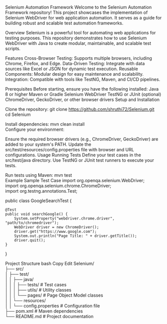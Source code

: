 Selenium Automation Framework
Welcome to the Selenium Automation Framework repository! This project showcases the implementation of Selenium WebDriver for web application automation. It serves as a guide for building robust and scalable test automation frameworks.

Overview
Selenium is a powerful tool for automating web applications for testing purposes. This repository demonstrates how to use Selenium WebDriver with Java to create modular, maintainable, and scalable test scripts.

Features
Cross-Browser Testing: Supports multiple browsers, including Chrome, Firefox, and Edge.
Data-Driven Testing: Integrate with data sources like Excel or JSON for dynamic test execution.
Reusable Components: Modular design for easy maintenance and scalability.
Integration: Compatible with tools like TestNG, Maven, and CI/CD pipelines.

Prerequisites
Before starting, ensure you have the following installed:
Java 8 or higher
Maven or Gradle
Selenium WebDriver
TestNG or JUnit (optional)
ChromeDriver, GeckoDriver, or other browser drivers
Setup and Installation

Clone the repository:
git clone https://github.com/shruthi72/Selenium.git  
cd Selenium  

Install dependencies:
mvn clean install  
Configure your environment:

Ensure the required browser drivers (e.g., ChromeDriver, GeckoDriver) are added to your system's PATH.
Update the src/test/resources/config.properties file with browser and URL configurations.
Usage
Running Tests
Define your test cases in the src/test/java directory.
Use TestNG or JUnit test runners to execute your tests.

Run tests using Maven:
mvn test  
Example
Sample Test Case
import org.openqa.selenium.WebDriver;  
import org.openqa.selenium.chrome.ChromeDriver;  
import org.testng.annotations.Test;  

public class GoogleSearchTest {  

    @Test  
    public void searchGoogle() {  
        System.setProperty("webdriver.chrome.driver", "path/to/chromedriver");  
        WebDriver driver = new ChromeDriver();  
        driver.get("https://www.google.com");  
        System.out.println("Page Title: " + driver.getTitle());  
        driver.quit();  
    }  
}  

Project Structure
bash
Copy
Edit
Selenium/  
├── src/  
│   ├── test/  
│   │   ├── java/  
│   │   │   ├── tests/         # Test cases  
│   │   │   ├── utils/         # Utility classes  
│   │   │   └── pages/         # Page Object Model classes  
│   │   └── resources/  
│   │       └── config.properties # Configuration file  
├── pom.xml                    # Maven dependencies  
└── README.md                  # Project documentation  
